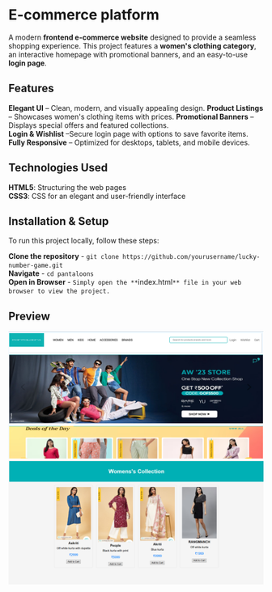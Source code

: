 # E-commerce platform 

A modern **frontend e-commerce website** designed to provide a seamless shopping experience. This project features a **women's clothing category**, an interactive homepage with promotional banners, and an easy-to-use **login page**.

## Features  

**Elegant UI** – Clean, modern, and visually appealing design. 
**Product Listings** – Showcases women's clothing items with prices. 
**Promotional Banners** –  Displays special offers and featured collections.  
**Login & Wishlist** –Secure login page with options to save favorite items.  
**Fully Responsive** – Optimized for desktops, tablets, and mobile devices.  

## Technologies Used  

**HTML5**:  Structuring the web pages   
**CSS3**: CSS for an elegant and user-friendly interface  

## Installation & Setup  
To run this project locally, follow these steps:  

**Clone the repository** - `git clone https://github.com/yourusername/lucky-number-game.git`  
**Navigate** - `cd pantaloons`  
**Open in Browser** - `Simply open the **`index.html`** file in your web browser to view the project.`  

## Preview  

![Photography Website](preview1.png)  
![Photography Website](preview2.png)  

 

